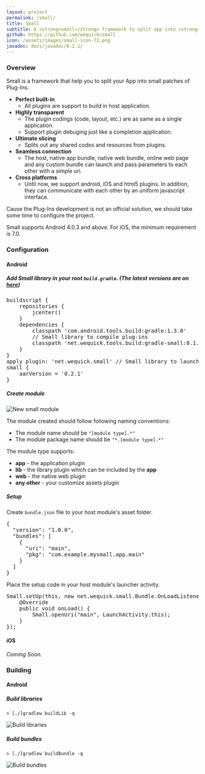 ```yaml
---
layout: project
permalink: /small/
title: Small
subtitle: A <strong>small</strong> framework to split app into <strong>small</strong> parts
github: https://github.com/wequick/small
icon: /assets/images/small-icon-72.png
javadoc: docs/javadoc/0.2.1/
---
```


### Overview

Small is a framework that help you to split your App into small patches of Plug-Ins.

* **Perfect built-in**
  - All plugins are support to build in host application.
* **Highly transparent**
  - The plugin codings (code, layout, etc.) are as same as a single application.
  - Support plugin debuging just like a completion application.
* **Ultimate slicing**
  - Splits out any shared codes and resources from plugins.
* **Seamless connection**
  - The host, native app bundle, native web bundle, online web page and any custom bundle can launch and pass parameters to each other with a simple uri.
* **Cross platforms**
  - Until now, we support android, iOS and html5 plugins. In addition, they can communicate with each other by an uniform javascript interface.

Cause the Plug-Ins development is not an official solution, we should take some time to configure the project.

Small supports Android 4.0.3 and above. For iOS, the minimum requirement is 7.0.

### Configuration

#### Android

##### Add Small library in your root `build.gradle`. (The latest versions are on [here](https://bintray.com/galenlin/maven))
<pre class="prettyprint">
buildscript {
    repositories {
        jcenter()
    }
    dependencies {
        classpath 'com.android.tools.build:gradle:1.3.0'
        // Small library to compile plug-ins
        classpath 'net.wequick.tools.build:gradle-small:0.1.2'
    }
}
apply plugin: 'net.wequick.small' // Small library to launch plug-ins
small {
    aarVersion = '0.2.1'
}
</pre>

##### Create module

![New small module][anim-new-md]

The module created should follow following naming conventions:

* The module name should be `"[module type].*"`
* The module package name should be `"*.[module type].*"`

The module type supports:

* **app** - the application plugin
* **lib** - the library plugin which can be included by the **app**
* **web** - the native web plugin
* **any other** - your customize assets plugin

##### Setup

Create `bundle.json` file to your host module's asset folder.
<pre class="prettyprint">
{
  "version": "1.0.0",
  "bundles": [
    {
      "uri": "main",
      "pkg": "com.example.mysmall.app.main"
    }
  ]
}
</pre>
Place the setup code in your host module's launcher activity.
<pre class="prettyprint">
Small.setUp(this, new net.wequick.small.Bundle.OnLoadListener() {
    @Override
    public void onLoad() {
        Small.openUri("main", LaunchActivity.this);
    }
});
</pre>

#### iOS

_Coming Soon._

### Building

#### Android

##### Build libraries

    > [./]gradlew buildLib -q
    
  ![Build libraries][anim-bL]
    
##### Build bundles

    > [./]gradlew buildBundle -q
    
  ![Build bundles][anim-bB]

[anim-new-md]: http://code.wequick.net/assets/anims/small-new-module.gif
[anim-bL]: http://code.wequick.net/anims/small/android-build-lib.gif
[anim-bB]: http://code.wequick.net/anims/small-android-build-bundle.gif